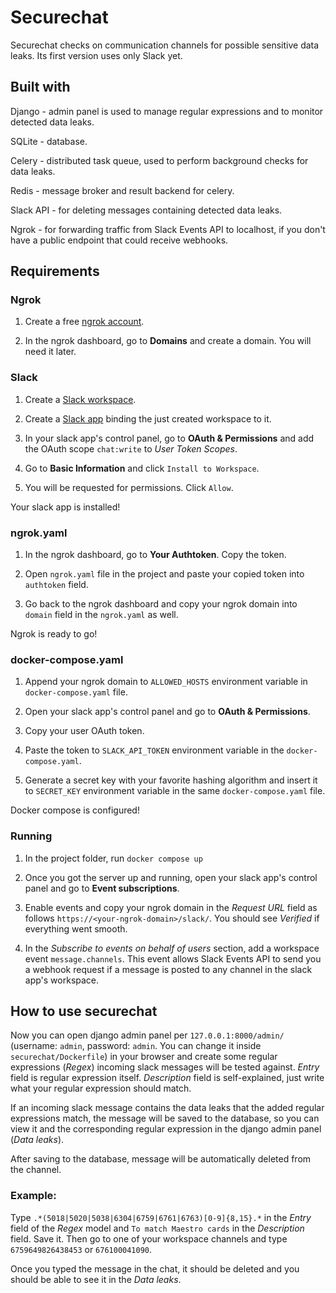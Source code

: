 # Securechat

Securechat checks on communication channels for possible sensitive data leaks. Its first version uses only Slack yet.

## Built with

Django - admin panel is used to manage regular expressions and to monitor detected data leaks.

SQLite - database.

Celery - distributed task queue, used to perform background checks for data leaks.

Redis - message broker and result backend for celery.

Slack API - for deleting messages containing detected data leaks.

Ngrok - for forwarding traffic from Slack Events API to localhost, if you don't have a public endpoint that could receive webhooks.

## Requirements

### Ngrok

1. Create a free [ngrok account](https://dashboard.ngrok.com/signup).

2. In the ngrok dashboard, go to **Domains** and create a domain. You will need it later.

### Slack

1. Create a [Slack workspace](https://slack.com/get-started#/createnew). 

2. Create a [Slack app](https://api.slack.com/apps) binding the just created workspace to it.

3. In your slack app's control panel, go to **OAuth & Permissions** and add the OAuth scope `chat:write` to *User Token Scopes*.

4. Go to **Basic Information** and click `Install to Workspace`.

5. You will be requested for permissions. Click `Allow`. 

Your slack app is installed!

### ngrok.yaml

1. In the ngrok dashboard, go to **Your Authtoken**. Copy the token.

2. Open `ngrok.yaml` file in the project and paste your copied token into `authtoken` field. 

3. Go back to the ngrok dashboard and copy your ngrok domain into `domain` field in the `ngrok.yaml` as well.

Ngrok is ready to go!

### docker-compose.yaml

1. Append your ngrok domain to `ALLOWED_HOSTS` environment variable in `docker-compose.yaml` file.

2. Open your slack app's control panel and go to **OAuth & Permissions**.

3. Copy your user OAuth token.

4. Paste the token to `SLACK_API_TOKEN` environment variable in the `docker-compose.yaml`.

5. Generate a secret key with your favorite hashing algorithm and insert it to `SECRET_KEY` environment variable in the same `docker-compose.yaml` file.

Docker compose is configured!

### Running 

1. In the project folder, run `docker compose up`

2. Once you got the server up and running, open your slack app's control panel and go to **Event subscriptions**.

3. Enable events and copy your ngrok domain in the *Request URL* field as follows `https://<your-ngrok-domain>/slack/`. You should see *Verified* if everything went smooth.

4. In the *Subscribe to events on behalf of users* section, add a workspace event `message.channels`. This event allows Slack Events API to send you a webhook request if a message is posted to any channel in the slack app's workspace.

## How to use securechat

Now you can open django admin panel per `127.0.0.1:8000/admin/` (username: `admin`, password: `admin`. You can change it inside `securechat/Dockerfile`) in your browser and create some regular expressions (*Regex*) incoming slack messages will be tested against. *Entry* field is regular expression itself. *Description* field is self-explained, just write what your regular expression should match.

If an incoming slack message contains the data leaks that the added regular expressions match, the message will be saved to the database, so you can view it and the corresponding regular expression in the django admin panel (*Data leaks*).

After saving to the database, message will be automatically deleted from the channel.

### Example:

Type `.*(5018|5020|5038|6304|6759|6761|6763)[0-9]{8,15}.*` in the *Entry* field of the *Regex* model and `To match Maestro cards` in the *Description* field. 
Save it. Then go to one of your workspace channels and type `6759649826438453` or `676100041090`. 

Once you typed the message in the chat, it should be deleted and you should be able to see it in the *Data leaks*.
